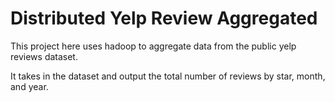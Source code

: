 # Distributed Yelp Review Aggregated

This project here uses hadoop to aggregate data from the public yelp reviews dataset.

It takes in the dataset and output the total number of reviews by star, month, and year.

